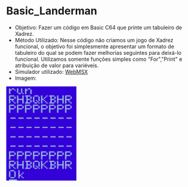 # Basic_Landerman
* Objetivo:
Fazer um código em Basic C64 que printe um tabuleiro de Xadrez.
* Método Utilizado:
Nesse código não criamos um jogo de Xadrez funcional, o objetivo foi simplesmente 
apresentar um formato de tabuleiro do qual se podem fazer melhorias seguintes para
deixá-lo funcional. Utilizamos somente funções simples como "For","Print" e atribuição de valor
para variéveis.
* Simulador utilizado: 
[WebMSX](https://webmsx.org/)
* Imagem:

![](screenshot.png)
